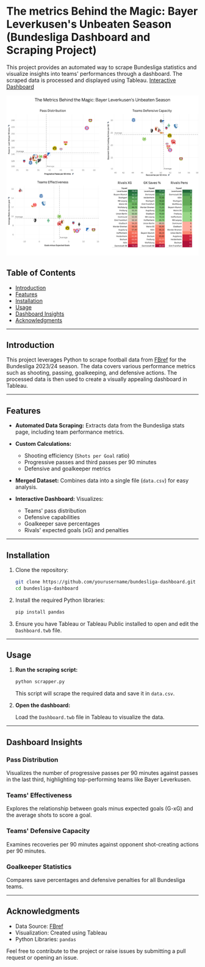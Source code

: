  # The metrics Behind the Magic: Bayer Leverkusen's Unbeaten Season (Bundesliga Dashboard and Scraping Project)

This project provides an automated way to scrape Bundesliga statistics and visualize insights into teams' performances through a dashboard. The scraped data is processed and displayed using Tableau. [Interactive Dashboard](https://public.tableau.com/app/profile/jose.baixauli/viz/BayernLeverkusensUnbeatenSeason/Dashboard1?publish=yes)

![Bundesliga Dashboard](Dashboard%201.png)

## Table of Contents

- [Introduction](#introduction)
- [Features](#features)
- [Installation](#installation)
- [Usage](#usage)
- [Dashboard Insights](#dashboard-insights)
- [Acknowledgments](#acknowledgments)

---

## Introduction

This project leverages Python to scrape football data from [FBref](https://fbref.com/) for the Bundesliga 2023/24 season. The data covers various performance metrics such as shooting, passing, goalkeeping, and defensive actions. The processed data is then used to create a visually appealing dashboard in Tableau.

---

## Features

- **Automated Data Scraping:** 
  Extracts data from the Bundesliga stats page, including team performance metrics.
  
- **Custom Calculations:**
  - Shooting efficiency (`Shots per Goal` ratio)
  - Progressive passes and third passes per 90 minutes
  - Defensive and goalkeeper metrics
  
- **Merged Dataset:** Combines data into a single file (`data.csv`) for easy analysis.

- **Interactive Dashboard:** Visualizes:
  - Teams' pass distribution
  - Defensive capabilities
  - Goalkeeper save percentages
  - Rivals' expected goals (xG) and penalties

---

## Installation

1. Clone the repository:

    ```bash
    git clone https://github.com/yourusername/bundesliga-dashboard.git
    cd bundesliga-dashboard
    ```

2. Install the required Python libraries:

    ```bash
    pip install pandas
    ```

3. Ensure you have Tableau or Tableau Public installed to open and edit the `Dashboard.twb` file.

---

## Usage

1. **Run the scraping script:**

    ```bash
    python scrapper.py
    ```

    This script will scrape the required data and save it in `data.csv`.

2. **Open the dashboard:**

    Load the `Dashboard.twb` file in Tableau to visualize the data.

---

## Dashboard Insights

### Pass Distribution
Visualizes the number of progressive passes per 90 minutes against passes in the last third, highlighting top-performing teams like Bayer Leverkusen.

### Teams' Effectiveness
Explores the relationship between goals minus expected goals (G-xG) and the average shots to score a goal.

### Teams' Defensive Capacity
Examines recoveries per 90 minutes against opponent shot-creating actions per 90 minutes.

### Goalkeeper Statistics
Compares save percentages and defensive penalties for all Bundesliga teams.

---

## Acknowledgments
- Data Source: [FBref](https://fbref.com/)
- Visualization: Created using Tableau
- Python Libraries: `pandas`

Feel free to contribute to the project or raise issues by submitting a pull request or opening an issue.
